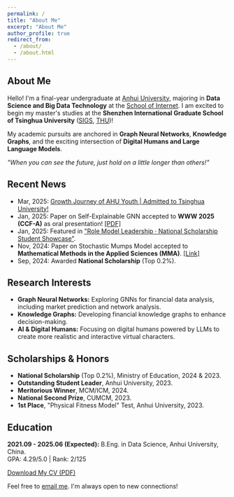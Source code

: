 ```yaml
---
permalink: /
title: "About Me"
excerpt: "About Me"
author_profile: true
redirect_from: 
  - /about/
  - /about.html
---
```


<head>
  <link href="https://fonts.googleapis.com/css2?family=Poppins:wght@300;400;600&display=swap" rel="stylesheet">
  <link rel="stylesheet" href="https://cdnjs.cloudflare.com/ajax/libs/font-awesome/6.0.0-beta3/css/all.min.css">
  <!-- 引入外部CSS文件 -->
  <link rel="stylesheet" href="_pages/styles.css">
</head>

<!-- 页面内容 -->
<div class="custom-content">

  <div class="profile-section">
    <div class="profile-text">
      <h2><i class="fas fa-user" style="color: #00d2fc;"></i> About Me</h2>
      <p>Hello! I'm a final-year undergraduate at <a href="https://www.ahu.edu.cn/" target="_blank">Anhui University</a>, majoring in <strong>Data Science and Big Data Technology</strong> at the <a href="https://si.ahu.edu.cn/" target="_blank">School of Internet</a>. I am excited to begin my master's studies at the <strong>Shenzhen International Graduate School of Tsinghua University</strong> (<a href="https://www.sigs.tsinghua.edu.cn/" target="_blank">SIGS</a>, <a href="https://www.tsinghua.edu.cn/" target="_blank">THU</a>)!</p>
      <p>My academic pursuits are anchored in <strong>Graph Neural Networks</strong>, <strong>Knowledge Graphs</strong>, and the exciting intersection of <strong>Digital Humans and Large Language Models</strong>.</p>
      <p class="quote"><em>"When you can see the future, just hold on a little longer than others!"</em></p>
    </div>
  </div>

  <div class="card">
    <h2><i class="fas fa-newspaper" style="color: #009efa;"></i> Recent News</h2>
    <ul class="news-list">
      <li><span>Mar, 2025:</span> <a href="https://mp.weixin.qq.com/s/LtoTrgz0sx7yWaeyQ612Mg" target="_blank">Growth Journey of AHU Youth | Admitted to Tsinghua University!</a></li>
      <li><span>Jan, 2025:</span> Paper on Self-Explainable GNN accepted to <strong>WWW 2025 (CCF-A)</strong> as oral presentation! <a href="https://openreview.net/pdf?id=gfqM0MyzLn" target="_blank">[PDF]</a></li>
      <li><span>Jan, 2025:</span> Featured in <a href="https://mp.weixin.qq.com/s/KC52AzP-bgkbZzKUD91YVg" target="_blank">"Role Model Leadership · National Scholarship Student Showcase"</a>.</li>
      <li><span>Nov, 2024:</span> Paper on Stochastic Mumps Model accepted to <strong>Mathematical Methods in the Applied Sciences (MMA)</strong>. <a href="https://onlinelibrary.wiley.com/doi/abs/10.1002/mma.10660" target="_blank">[Link]</a></li>
      <li><span>Sep, 2024:</span> Awarded <strong>National Scholarship</strong> (Top 0.2%).</li>
    </ul>
  </div>

  <div class="card">
    <h2><i class="fas fa-flask" style="color: #00c9a7;"></i> Research Interests</h2>
    <ul class="interest-list">
      <li><strong>Graph Neural Networks:</strong> Exploring GNNs for financial data analysis, including market prediction and network analysis.</li>
      <li><strong>Knowledge Graphs:</strong> Developing financial knowledge graphs to enhance decision-making.</li>
      <li><strong>AI & Digital Humans:</strong> Focusing on digital humans powered by LLMs to create more realistic and interactive virtual characters.</li>
    </ul>
  </div>

  <div class="card">
    <h2><i class="fas fa-trophy" style="color: #ffbb33;"></i> Scholarships & Honors</h2>
    <ul class="honors-list">
      <li><strong>National Scholarship</strong> (Top 0.2%), Ministry of Education, 2024 & 2023.</li>
      <li><strong>Outstanding Student Leader</strong>, Anhui University, 2023.</li>
      <li><strong>Meritorious Winner</strong>, MCM/ICM, 2024.</li>
      <li><strong>National Second Prize</strong>, CUMCM, 2023.</li>
      <li><strong>1st Place</strong>, "Physical Fitness Model" Test, Anhui University, 2023.</li>
    </ul>
  </div>
  
  <div class="card">
      <h2><i class="fas fa-graduation-cap" style="color: #ee005f;"></i> Education</h2>
      <p class="education-item">
        <strong>2021.09 - 2025.06 (Expected):</strong> B.Eng. in Data Science, Anhui University, China.
        <br>
        <span class="gpa-rank">GPA: 4.29/5.0 | Rank: 2/125</span>
      </p>
  </div>

  <div class="cv-section">
    <a href="/files/XiuyangWu's_CV.pdf" class="cv-btn">
      <i class="fas fa-download"></i> Download My CV (PDF)
    </a>
  </div>

  <div class="custom-footer">
    <p>Feel free to <a href="mailto:wuxy24@mails.tsinghua.edu.cn">email me</a>. I'm always open to new connections!</p>
    <div class="visitor-map">
        <script type="text/javascript" id="clustrmaps" src="//clustrmaps.com/map_v2.js?d=iWZNlAh7-GBW2ofRciRtIPLAhdYW39-yf2XFem63TQU&cl=ffffff&w=a"></script>
    </div>
  </div>
</div>
